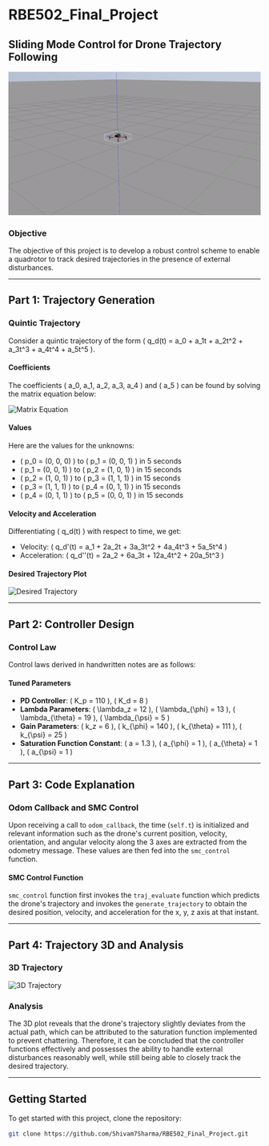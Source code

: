 # RBE502_Final_Project

## Sliding Mode Control for Drone Trajectory Following

![Project Banner](./videos/ezgif.com-video-to-gif.gif)

### Objective

The objective of this project is to develop a robust control scheme to enable a quadrotor to track desired trajectories in the presence of external disturbances.

---

## Part 1: Trajectory Generation

### Quintic Trajectory

Consider a quintic trajectory of the form \( q_d(t) = a_0 + a_1t + a_2t^2 + a_3t^3 + a_4t^4 + a_5t^5 \).

#### Coefficients

The coefficients \( a_0, a_1, a_2, a_3, a_4 \) and \( a_5 \) can be found by solving the matrix equation below:

![Matrix Equation](./videos/Screenshot-2023-08-26-152502.png)

#### Values

Here are the values for the unknowns:

- \( p_0 = (0, 0, 0) \) to \( p_1 = (0, 0, 1) \) in 5 seconds
- \( p_1 = (0, 0, 1) \) to \( p_2 = (1, 0, 1) \) in 15 seconds
- \( p_2 = (1, 0, 1) \) to \( p_3 = (1, 1, 1) \) in 15 seconds
- \( p_3 = (1, 1, 1) \) to \( p_4 = (0, 1, 1) \) in 15 seconds
- \( p_4 = (0, 1, 1) \) to \( p_5 = (0, 0, 1) \) in 15 seconds

#### Velocity and Acceleration

Differentiating \( q_d(t) \) with respect to time, we get:

- Velocity: \( q_d'(t) = a_1 + 2a_2t + 3a_3t^2 + 4a_4t^3 + 5a_5t^4 \)
- Acceleration: \( q_d''(t) = 2a_2 + 6a_3t + 12a_4t^2 + 20a_5t^3 \)

#### Desired Trajectory Plot

![Desired Trajectory](./videos/desired-trajectory.gif)

---

## Part 2: Controller Design

### Control Law

Control laws derived in handwritten notes are as follows:

#### Tuned Parameters

- **PD Controller**: \( K_p = 110 \), \( K_d = 8 \)
- **Lambda Parameters**: \( \lambda_z = 12 \), \( \lambda_{\phi} = 13 \), \( \lambda_{\theta} = 19 \), \( \lambda_{\psi} = 5 \)
- **Gain Parameters**: \( k_z = 6 \), \( k_{\phi} = 140 \), \( k_{\theta} = 111 \), \( k_{\psi} = 25 \)
- **Saturation Function Constant**: \( a = 1.3 \), \( a_{\phi} = 1 \), \( a_{\theta} = 1 \), \( a_{\psi} = 1 \)

---

## Part 3: Code Explanation

### Odom Callback and SMC Control

Upon receiving a call to `odom_callback`, the time (`self.t`) is initialized and relevant information such as the drone's current position, velocity, orientation, and angular velocity along the 3 axes are extracted from the odometry message. These values are then fed into the `smc_control` function.

#### SMC Control Function

`smc_control` function first invokes the `traj_evaluate` function which predicts the drone's trajectory and invokes the `generate_trajectory` to obtain the desired position, velocity, and acceleration for the x, y, z axis at that instant.

---

## Part 4: Trajectory 3D and Analysis

### 3D Trajectory

![3D Trajectory](./videos/3d-trajectory.gif)

### Analysis

The 3D plot reveals that the drone's trajectory slightly deviates from the actual path, which can be attributed to the saturation function implemented to prevent chattering. Therefore, it can be concluded that the controller functions effectively and possesses the ability to handle external disturbances reasonably well, while still being able to closely track the desired trajectory.

---

## Getting Started

To get started with this project, clone the repository:

```bash
git clone https://github.com/Shivam7Sharma/RBE502_Final_Project.git
